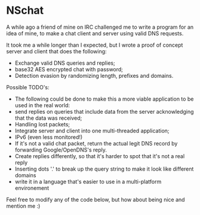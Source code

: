 NSchat
======

A while ago a friend of mine on IRC challenged me to write a program for an idea of mine, to make a chat client and server using valid DNS requests.

It took me a while longer than I expected, but I wrote a proof of concept server and client that does the following:

- Exchange valid DNS queries and replies;
- base32 AES encrypted chat with password;
- Detection evasion by randomizing length, prefixes and domains.

Possible TODO's:
- The following could be done to make this a more viable application to be used in the real world:
- send replies on queries that include data from the server acknowledging that the data was received;
- Handling lost packets;
- Integrate server and client into one multi-threaded application;
- IPv6 (even less monitored!)
- If it's not a valid chat packet, return the actual legit DNS record by forwarding Google/OpenDNS's reply.
- Create replies differently, so that it's harder to spot that it's not a real reply
- Inserting dots '.' to break up the query string to make it look like different domains
- write it in a language that's easier to use in a multi-platform environement

Feel free to modify any of the code below, but how about being nice and mention me :)
